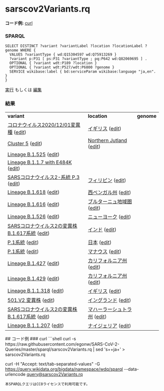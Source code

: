 # sarscov2Variants.rq
**コード例:** [curl](#curl)
### SPARQL
```sparql
SELECT DISTINCT ?variant ?variantLabel ?location ?locationLabel ?genome WHERE {
  VALUES ?variantType { wd:Q15304597 wd:Q75913269 }
  ?variant p:P31 [ ps:P31 ?variantType ; pq:P642 wd:Q82069695 ] .
  OPTIONAL { ?variant wdt:P189 ?location }
  OPTIONAL { ?variant wdt:P527/wdt:P6800 ?genome }
  SERVICE wikibase:label { bd:serviceParam wikibase:language "ja,en". }
}
```
[実行](https://query.wikidata.org/embed.html#SELECT%20DISTINCT%20%3Fvariant%20%3FvariantLabel%20%3Flocation%20%3FlocationLabel%20%3Fgenome%20WHERE%20%7B%0A%20%20VALUES%20%3FvariantType%20%7B%20wd%3AQ15304597%20wd%3AQ75913269%20%7D%0A%20%20%3Fvariant%20p%3AP31%20%5B%20ps%3AP31%20%3FvariantType%20%3B%20pq%3AP642%20wd%3AQ82069695%20%5D%20.%0A%20%20OPTIONAL%20%7B%20%3Fvariant%20wdt%3AP189%20%3Flocation%20%7D%0A%20%20OPTIONAL%20%7B%20%3Fvariant%20wdt%3AP527%2Fwdt%3AP6800%20%3Fgenome%20%7D%0A%20%20SERVICE%20wikibase%3Alabel%20%7B%20bd%3AserviceParam%20wikibase%3Alanguage%20%22ja%2Cen%22.%20%7D%0A%7D%0A) もしくは [編集](https://query.wikidata.org/#SELECT%20DISTINCT%20%3Fvariant%20%3FvariantLabel%20%3Flocation%20%3FlocationLabel%20%3Fgenome%20WHERE%20%7B%0A%20%20VALUES%20%3FvariantType%20%7B%20wd%3AQ15304597%20wd%3AQ75913269%20%7D%0A%20%20%3Fvariant%20p%3AP31%20%5B%20ps%3AP31%20%3FvariantType%20%3B%20pq%3AP642%20wd%3AQ82069695%20%5D%20.%0A%20%20OPTIONAL%20%7B%20%3Fvariant%20wdt%3AP189%20%3Flocation%20%7D%0A%20%20OPTIONAL%20%7B%20%3Fvariant%20wdt%3AP527%2Fwdt%3AP6800%20%3Fgenome%20%7D%0A%20%20SERVICE%20wikibase%3Alabel%20%7B%20bd%3AserviceParam%20wikibase%3Alanguage%20%22ja%2Cen%22.%20%7D%0A%7D%0A)


### 結果
<table>
  <tr>
    <td><b>variant</b></td>
    <td><b>location</b></td>
    <td><b>genome</b></td>
  </tr>
  <tr>
    <td><a href="https://scholia.toolforge.org/Q104376647">コロナウイルス2020/12/01変異種</a> (<a href="http://www.wikidata.org/entity/Q104376647">edit</a>)</td>
    <td><a href="https://scholia.toolforge.org/Q145">イギリス</a> (<a href="http://www.wikidata.org/entity/Q145">edit</a>)</td>
    <td></td>
  </tr>
  <tr>
    <td><a href="https://scholia.toolforge.org/Q104412033">Cluster 5</a> (<a href="http://www.wikidata.org/entity/Q104412033">edit</a>)</td>
    <td><a href="https://scholia.toolforge.org/Q1475142">Northern Jutland</a> (<a href="http://www.wikidata.org/entity/Q1475142">edit</a>)</td>
    <td></td>
  </tr>
  <tr>
    <td><a href="https://scholia.toolforge.org/Q106171195">Lineage B.1.525</a> (<a href="http://www.wikidata.org/entity/Q106171195">edit</a>)</td>
    <td></td>
    <td></td>
  </tr>
  <tr>
    <td><a href="https://scholia.toolforge.org/Q106171244">Lineage B.1.1.7 with E484K</a> (<a href="http://www.wikidata.org/entity/Q106171244">edit</a>)</td>
    <td></td>
    <td></td>
  </tr>
  <tr>
    <td><a href="https://scholia.toolforge.org/Q106171157">SARSコロナウイルス2-系統 P.3</a> (<a href="http://www.wikidata.org/entity/Q106171157">edit</a>)</td>
    <td><a href="https://scholia.toolforge.org/Q928">フィリピン</a> (<a href="http://www.wikidata.org/entity/Q928">edit</a>)</td>
    <td></td>
  </tr>
  <tr>
    <td><a href="https://scholia.toolforge.org/Q106628019">Lineage B.1.618</a> (<a href="http://www.wikidata.org/entity/Q106628019">edit</a>)</td>
    <td><a href="https://scholia.toolforge.org/Q1356">西ベンガル州</a> (<a href="http://www.wikidata.org/entity/Q1356">edit</a>)</td>
    <td></td>
  </tr>
  <tr>
    <td><a href="https://scholia.toolforge.org/Q106332190">Lineage B.1.616</a> (<a href="http://www.wikidata.org/entity/Q106332190">edit</a>)</td>
    <td><a href="https://scholia.toolforge.org/Q12130">ブルターニュ地域圏</a> (<a href="http://www.wikidata.org/entity/Q12130">edit</a>)</td>
    <td></td>
  </tr>
  <tr>
    <td><a href="https://scholia.toolforge.org/Q106592103">Lineage B.1.526</a> (<a href="http://www.wikidata.org/entity/Q106592103">edit</a>)</td>
    <td><a href="https://scholia.toolforge.org/Q60">ニューヨーク</a> (<a href="http://www.wikidata.org/entity/Q60">edit</a>)</td>
    <td></td>
  </tr>
  <tr>
    <td><a href="https://scholia.toolforge.org/Q106581308">SARSコロナウイルス2の変異株B.1.617系統</a> (<a href="http://www.wikidata.org/entity/Q106581308">edit</a>)</td>
    <td><a href="https://scholia.toolforge.org/Q668">インド</a> (<a href="http://www.wikidata.org/entity/Q668">edit</a>)</td>
    <td></td>
  </tr>
  <tr>
    <td><a href="https://scholia.toolforge.org/Q104819269">P.1系統</a> (<a href="http://www.wikidata.org/entity/Q104819269">edit</a>)</td>
    <td><a href="https://scholia.toolforge.org/Q17">日本</a> (<a href="http://www.wikidata.org/entity/Q17">edit</a>)</td>
    <td></td>
  </tr>
  <tr>
    <td><a href="https://scholia.toolforge.org/Q104819269">P.1系統</a> (<a href="http://www.wikidata.org/entity/Q104819269">edit</a>)</td>
    <td><a href="https://scholia.toolforge.org/Q40236">マナウス</a> (<a href="http://www.wikidata.org/entity/Q40236">edit</a>)</td>
    <td></td>
  </tr>
  <tr>
    <td><a href="https://scholia.toolforge.org/Q106171118">Lineage B.1.427</a> (<a href="http://www.wikidata.org/entity/Q106171118">edit</a>)</td>
    <td><a href="https://scholia.toolforge.org/Q99">カリフォルニア州</a> (<a href="http://www.wikidata.org/entity/Q99">edit</a>)</td>
    <td></td>
  </tr>
  <tr>
    <td><a href="https://scholia.toolforge.org/Q106171144">Lineage B.1.429</a> (<a href="http://www.wikidata.org/entity/Q106171144">edit</a>)</td>
    <td><a href="https://scholia.toolforge.org/Q99">カリフォルニア州</a> (<a href="http://www.wikidata.org/entity/Q99">edit</a>)</td>
    <td></td>
  </tr>
  <tr>
    <td><a href="https://scholia.toolforge.org/Q106171203">Lineage B.1.1.318</a> (<a href="http://www.wikidata.org/entity/Q106171203">edit</a>)</td>
    <td><a href="https://scholia.toolforge.org/Q145">イギリス</a> (<a href="http://www.wikidata.org/entity/Q145">edit</a>)</td>
    <td></td>
  </tr>
  <tr>
    <td><a href="https://scholia.toolforge.org/Q104400171">501.V2 変異株</a> (<a href="http://www.wikidata.org/entity/Q104400171">edit</a>)</td>
    <td><a href="https://scholia.toolforge.org/Q21">イングランド</a> (<a href="http://www.wikidata.org/entity/Q21">edit</a>)</td>
    <td></td>
  </tr>
  <tr>
    <td><a href="https://scholia.toolforge.org/Q106581308">SARSコロナウイルス2の変異株B.1.617系統</a> (<a href="http://www.wikidata.org/entity/Q106581308">edit</a>)</td>
    <td><a href="https://scholia.toolforge.org/Q1191">マハーラーシュトラ州</a> (<a href="http://www.wikidata.org/entity/Q1191">edit</a>)</td>
    <td></td>
  </tr>
  <tr>
    <td><a href="https://scholia.toolforge.org/Q106171219">Lineage B.1.1.207</a> (<a href="http://www.wikidata.org/entity/Q106171219">edit</a>)</td>
    <td><a href="https://scholia.toolforge.org/Q1033">ナイジェリア</a> (<a href="http://www.wikidata.org/entity/Q1033">edit</a>)</td>
    <td></td>
  </tr>
</table>
## コード例
### curl
```shell
curl -s https://raw.githubusercontent.com/egonw/SARS-CoV-2-Queries/master/sparql/sarscov2Variants.rq | sed 's+<lang/>+ja+' > sarscov2Variants.rq

curl -H "Accept: text/tab-separated-values" -G https://query.wikidata.org/bigdata/namespace/wdq/sparql --data-urlencode query@sarscov2Variants.rq
```
本SPARQLクエリはCC0ライセンスで利用可能です。
